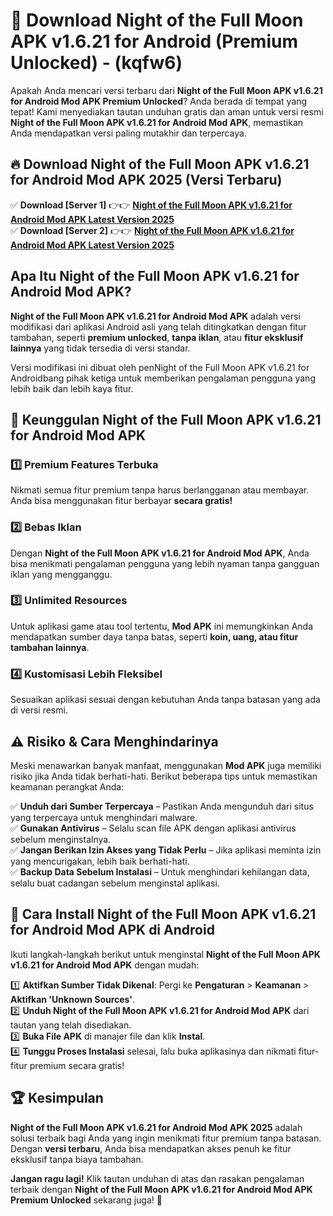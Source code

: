 

# 🎯 Download Night of the Full Moon APK v1.6.21 for Android (Premium Unlocked) -  (kqfw6) 

Apakah Anda mencari versi terbaru dari **Night of the Full Moon APK v1.6.21 for Android Mod APK Premium Unlocked**? Anda berada di tempat yang tepat! Kami menyediakan tautan unduhan gratis dan aman untuk versi resmi **Night of the Full Moon APK v1.6.21 for Android Mod APK**, memastikan Anda mendapatkan versi paling mutakhir dan terpercaya.

## 🔥 Download Night of the Full Moon APK v1.6.21 for Android Mod APK 2025 (Versi Terbaru)

✅ **Download [Server 1]** 👉👉 [**Night of the Full Moon APK v1.6.21 for Android Mod APK Latest Version 2025**](https://apkcomod.com?title=Night_of_the_Full_Moon_APK_v1.6.21_for_Android)  
✅ **Download [Server 2]** 👉👉 [**Night of the Full Moon APK v1.6.21 for Android Mod APK Latest Version 2025**](https://apkcomod.com?title=Night_of_the_Full_Moon_APK_v1.6.21_for_Android)  

## Apa Itu Night of the Full Moon APK v1.6.21 for Android Mod APK?

**Night of the Full Moon APK v1.6.21 for Android Mod APK** adalah versi modifikasi dari aplikasi Android asli yang telah ditingkatkan dengan fitur tambahan, seperti **premium unlocked**, **tanpa iklan**, atau **fitur eksklusif lainnya** yang tidak tersedia di versi standar.

Versi modifikasi ini dibuat oleh penNight of the Full Moon APK v1.6.21 for Androidbang pihak ketiga untuk memberikan pengalaman pengguna yang lebih baik dan lebih kaya fitur.

## 🎯 Keunggulan Night of the Full Moon APK v1.6.21 for Android Mod APK

### 1️⃣ Premium Features Terbuka
Nikmati semua fitur premium tanpa harus berlangganan atau membayar. Anda bisa menggunakan fitur berbayar **secara gratis!**

### 2️⃣ Bebas Iklan
Dengan **Night of the Full Moon APK v1.6.21 for Android Mod APK**, Anda bisa menikmati pengalaman pengguna yang lebih nyaman tanpa gangguan iklan yang mengganggu.

### 3️⃣ Unlimited Resources
Untuk aplikasi game atau tool tertentu, **Mod APK** ini memungkinkan Anda mendapatkan sumber daya tanpa batas, seperti **koin, uang, atau fitur tambahan lainnya**.

### 4️⃣ Kustomisasi Lebih Fleksibel
Sesuaikan aplikasi sesuai dengan kebutuhan Anda tanpa batasan yang ada di versi resmi.

## ⚠️ Risiko & Cara Menghindarinya

Meski menawarkan banyak manfaat, menggunakan **Mod APK** juga memiliki risiko jika Anda tidak berhati-hati. Berikut beberapa tips untuk memastikan keamanan perangkat Anda:

✅ **Unduh dari Sumber Terpercaya** – Pastikan Anda mengunduh dari situs yang terpercaya untuk menghindari malware.  
✅ **Gunakan Antivirus** – Selalu scan file APK dengan aplikasi antivirus sebelum menginstalnya.  
✅ **Jangan Berikan Izin Akses yang Tidak Perlu** – Jika aplikasi meminta izin yang mencurigakan, lebih baik berhati-hati.  
✅ **Backup Data Sebelum Instalasi** – Untuk menghindari kehilangan data, selalu buat cadangan sebelum menginstal aplikasi.

## 📌 Cara Install Night of the Full Moon APK v1.6.21 for Android Mod APK di Android

Ikuti langkah-langkah berikut untuk menginstal **Night of the Full Moon APK v1.6.21 for Android Mod APK** dengan mudah:

1️⃣ **Aktifkan Sumber Tidak Dikenal**: Pergi ke **Pengaturan** > **Keamanan** > **Aktifkan 'Unknown Sources'**.  
2️⃣ **Unduh Night of the Full Moon APK v1.6.21 for Android Mod APK** dari tautan yang telah disediakan.  
3️⃣ **Buka File APK** di manajer file dan klik **Instal**.  
4️⃣ **Tunggu Proses Instalasi** selesai, lalu buka aplikasinya dan nikmati fitur-fitur premium secara gratis!

## 🏆 Kesimpulan

**Night of the Full Moon APK v1.6.21 for Android Mod APK 2025** adalah solusi terbaik bagi Anda yang ingin menikmati fitur premium tanpa batasan. Dengan **versi terbaru**, Anda bisa mendapatkan akses penuh ke fitur eksklusif tanpa biaya tambahan.

**Jangan ragu lagi!** Klik tautan unduhan di atas dan rasakan pengalaman terbaik dengan **Night of the Full Moon APK v1.6.21 for Android Mod APK Premium Unlocked** sekarang juga! 🚀

